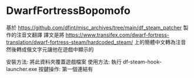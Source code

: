 # DwarfFortressBopomofo

基於 https://github.com/dfint/misc_archives/tree/main/df_steam_patcher 製作的注音文翻譯
譯文是將 https://www.transifex.com/dwarf-fortress-translation/dwarf-fortress-steam/hardcoded_steam/ 上的簡體中文轉為注音 然後轉成俄文字元讓他在遊戲中顯示的

安裝方法:
 將此資料夾覆蓋遊戲檔案
使用方法:
 執行 df-steam-hook-launcher.exe
按鍵操作:
 第一個連結有
